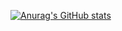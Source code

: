 [![Anurag's GitHub stats](https://github-readme-stats.vercel.app/api?username=eakira)](https://github.com/anuraghazra/github-readme-stats)
